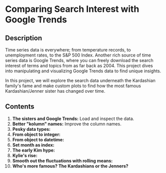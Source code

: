 # Comparing Search Interest with Google Trends
## Description
Time series data is everywhere; from temperature records, to unemployment rates, to the S&P 500 Index. Another rich source of time series data is Google Trends, where you can freely download the search interest of terms and topics from as far back as 2004. This project dives into manipulating and visualizing Google Trends data to find unique insights.

In this project, we will explore the search data underneath the Kardashian family's fame and make custom plots to find how the most famous Kardashian/Jenner sister has changed over time. 
## Contents 
1. **The sisters and Google Trends:** Load and inspect the data.
2. **Better "kolumn" names:** Improve the column names.
3. **Pesky data types:**
4. **From object to integer:**
5. **From object to datetime:**
6. **Set month as index:**
7. **The early Kim hype:**
8. **Kylie's rise:**
9. **Smooth out the fluctuations with rolling means:**
10. **Who's more famous? The Kardashians or the Jenners?**